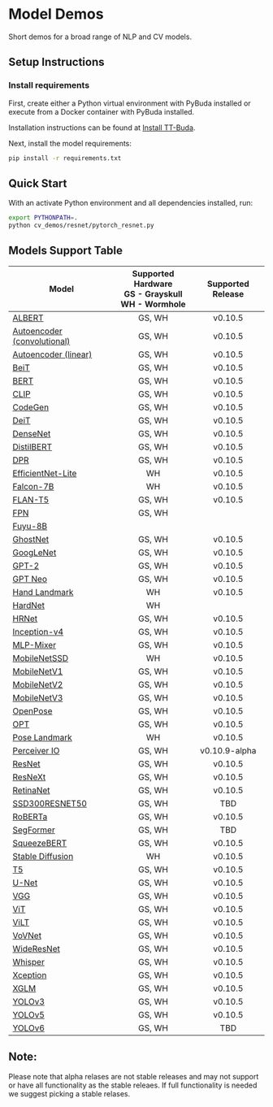 # Model Demos

Short demos for a broad range of NLP and CV models.

## Setup Instructions

### Install requirements

First, create either a Python virtual environment with PyBuda installed or execute from a Docker container with PyBuda installed.

Installation instructions can be found at [Install TT-Buda](../first_5_steps/1_install_tt_buda.md).

Next, install the model requirements:

```bash
pip install -r requirements.txt
```

## Quick Start

With an activate Python environment and all dependencies installed, run:

```bash
export PYTHONPATH=.
python cv_demos/resnet/pytorch_resnet.py
```

## Models Support Table

| **Model** | **Supported Hardware** <br> GS - Grayskull <br> WH - Wormhole | **Supported Release** |
|--------------------------------------------------------------|:------------:|:-------:|
|   [ALBERT](nlp_demos/albert/)                                |     GS, WH   | v0.10.5 |
|   [Autoencoder (convolutional)](cv_demos/conv_autoencoder/)  |     GS, WH   | v0.10.5 |
|   [Autoencoder (linear)](cv_demos/linear_autoencoder/)       |     GS, WH   | v0.10.5 |
|   [BeiT](cv_demos/beit/)                                     |     GS, WH   | v0.10.5 |
|   [BERT](nlp_demos/bert/)                                    |     GS, WH   | v0.10.5 |
|   [CLIP](cv_demos/clip/)                                     |     GS, WH   | v0.10.5 |
|   [CodeGen](nlp_demos/codegen/)                              |     GS, WH   | v0.10.5 |
|   [DeiT](cv_demos/deit/)                                     |     GS, WH   | v0.10.5 |
|   [DenseNet](cv_demos/densenet/)                             |     GS, WH   | v0.10.5 |
|   [DistilBERT](nlp_demos/distilbert/)                        |     GS, WH   | v0.10.5 |
|   [DPR](nlp_demos/dpr/)                                      |     GS, WH   | v0.10.5 |
|   [EfficientNet-Lite](cv_demos/efficientnet_lite/)           |         WH   | v0.10.5 |
|   [Falcon-7B](nlp_demos/falcon/)                             |         WH   | v0.10.5 |
|   [FLAN-T5](nlp_demos/flant5/)                               |     GS, WH   | v0.10.5 |
|   [FPN](cv_demos/fpn/)                                       |     GS, WH   |         |
|   [Fuyu-8B](nlp_demos/fuyu8b/)                               |              |         |
|   [GhostNet](cv_demos/ghostnet/)                             |     GS, WH   | v0.10.5 |
|   [GoogLeNet](cv_demos/googlenet/)                           |     GS, WH   | v0.10.5 |
|   [GPT-2](nlp_demos/gpt2/)                                   |     GS, WH   | v0.10.5 |
|   [GPT Neo](nlp_demos/gptneo/)                               |     GS, WH   | v0.10.5 |
|   [Hand Landmark](cv_demos/landmark/)                        |         WH   | v0.10.5 |
|   [HardNet](cv_demos/hardnet/)                               |         WH   |         |
|   [HRNet](cv_demos/hrnet/)                                   |     GS, WH   | v0.10.5 |
|   [Inception-v4](cv_demos/inceptionv4/)                      |     GS, WH   | v0.10.5 |
|   [MLP-Mixer](cv_demos/mlpmixer/)                            |     GS, WH   | v0.10.5 |
|   [MobileNetSSD](cv_demos/mobilenet_ssd/)                    |         WH   | v0.10.5 |
|   [MobileNetV1](cv_demos/mobilenet_v1/)                      |     GS, WH   | v0.10.5 |
|   [MobileNetV2](cv_demos/mobilenet_v2/)                      |     GS, WH   | v0.10.5 |
|   [MobileNetV3](cv_demos/mobilenet_v3/)                      |     GS, WH   | v0.10.5 |
|   [OpenPose](cv_demos/openpose/)                             |     GS, WH   | v0.10.5 |
|   [OPT](nlp_demos/opt/)                                      |     GS, WH   | v0.10.5 |
|   [Pose Landmark](cv_demos/landmark/)                        |         WH   | v0.10.5 |
|   [Perceiver IO](cv_demos/perceiverio/)                      |     GS, WH   | v0.10.9-alpha |
|   [ResNet](cv_demos/resnet/)                                 |     GS, WH   | v0.10.5 |
|   [ResNeXt](cv_demos/resnext/)                               |     GS, WH   | v0.10.5 |
|   [RetinaNet](cv_demos/retinanet/)                           |     GS, WH   | v0.10.5 |
|   [SSD300RESNET50](cv_demos/ssd300_resnet50/)                |     GS, WH   |   TBD   |
|   [RoBERTa](nlp_demos/roberta/)                              |     GS, WH   | v0.10.5 |
|   [SegFormer](cv_demos/segformer/)                           |     GS, WH   |   TBD   |
|   [SqueezeBERT](nlp_demos/squeezebert/)                      |     GS, WH   | v0.10.5 |
|   [Stable Diffusion](cv_demos/stable_diffusion/)             |         WH   | v0.10.5 |
|   [T5](nlp_demos/t5/)                                        |     GS, WH   | v0.10.5 |
|   [U-Net](cv_demos/unet/)                                    |     GS, WH   | v0.10.5 |
|   [VGG](cv_demos/vgg/)                                       |     GS, WH   | v0.10.5 |
|   [ViT](cv_demos/vit/)                                       |     GS, WH   | v0.10.5 |
|   [ViLT](cv_demos/vilt/)                                     |     GS, WH   | v0.10.5 |
|   [VoVNet](cv_demos/vovnet/)                                 |     GS, WH   | v0.10.5 |
|   [WideResNet](cv_demos/wideresnet/)                         |     GS, WH   | v0.10.5 |
|   [Whisper](audio_demos/whisper/)                            |     GS, WH   | v0.10.5 |
|   [Xception](cv_demos/xception/)                             |     GS, WH   | v0.10.5 |
|   [XGLM](nlp_demos/xglm/)                                    |     GS, WH   | v0.10.5 |
|   [YOLOv3](cv_demos/yolo_v3/)                                |     GS, WH   | v0.10.5 |
|   [YOLOv5](cv_demos/yolo_v5/)                                |     GS, WH   | v0.10.5 |
|   [YOLOv6](cv_demos/yolo_v6/)                                |     GS, WH   |   TBD   |


## Note:

Please note that alpha relases are not stable releases and may not support or have all functionality as the stable releaes. If full functionality is needed we suggest picking a stable relases.

